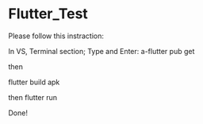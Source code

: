 # Flutter_Test

Please follow this instraction:

In VS, Terminal section;
Type and Enter:
a-flutter pub get

then

flutter build apk

then
flutter run

Done!
